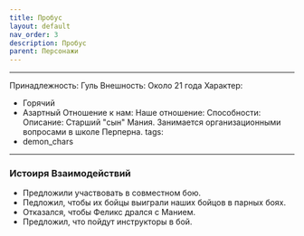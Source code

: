 ```yaml
---
title: Пробус
layout: default
nav_order: 3
description: Пробус
parent: Персонажи
---
```


---
Принадлежность: Гуль
Внешность: Около 21 года
Характер:
  - Горячий
  - Азартный
Отношение к нам: 
Наше отношение: 
Способности: 
Описание: Старший "сын" Мания. Занимается организационными вопросами в школе Перперна.
tags:
  - demon_chars
---
### Истоиря Взаимодействий
- Предложили участвовать в совместном бою. 
- Педложил, чтобы их бойцы выиграли наших бойцов в парных боях.
- Отказался, чтобы Феликс дрался с Манием. 
- Предложил, что пойдут инструкторы в бой. 
